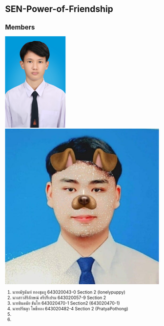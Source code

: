 # SEN-Power-of-Friendship
## Members
![643020043-0](/media/643020043-0.jpg)
![643020470-1](/media/Student_643020470_1.jpg)
1. นายณัฐนันท์ ทองชุมภู 643020043-0 Section 2 (lonelypuppy)
2. นางสาวสิริลักษณ์ ศรีปรีเปรม 643020057-9 Section 2
3. นายชินดนัย ขันโท 643020470-1 Section2 (643020470-1)
4. นายปรัชญา โพธิ์ทอง 643020482-4 Section 2 (PratyaPothong)
5. 
6. 
